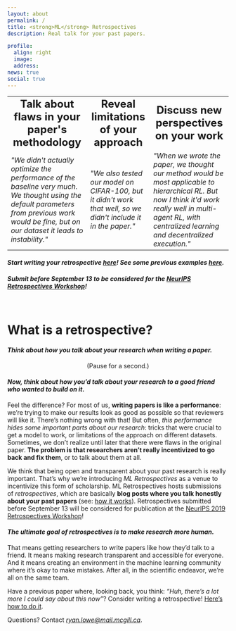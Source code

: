 ```yaml
---
layout: about
permalink: /
title: <strong>ML</strong> Retrospectives
description: Real talk for your past papers.  

profile:
  align: right
  image: 
  address: 
news: true
social: true
---
```




<table style="border-collapse: collapse; border: none;">
        <tr style="border: none;" align="center">       
            <td style="border: none;">
            <b> <font size="+2">Talk about flaws in your paper's methodology </font> </b>
            </td>
            <td style="border: none;">
            <b><font size="+2">Reveal limitations of your approach</font></b>
            </td>
            <td style="border: none;">
            <b> <font size="+2">Discuss new perspectives on your work</font></b> 
            </td>
        </tr>
        <tr style="border: none;">        
            <td style="border: none;">
            <i> "We didn't actually optimize the performance of the baseline very much. We thought using the default parameters from previous work would be fine, but on our dataset it leads to instability." </i>            
            </td>
            <td style="border: none;">
            <i> "We also tested our model on CIFAR-100, but it didn't work that well, so we didn't include it in the paper."</i>
            </td>
            <td style="border: none;">
            <i> "When we wrote the paper, we thought our method would be most applicable to hierarchical RL. But now I think it'd work really well in multi-agent RL, with centralized learning and decentralized execution."</i>
            </td>            
        </tr>
  </table>   
  
  
#### ***Start writing your retrospective [here](https://ml-retrospectives.github.io/how/)! See some previous examples [here](http://localhost:4000/published_retrospectives/index.html).*** 

#### ***Submit before September 13 to be considered for the [NeurIPS Retrospectives Workshop](https://ml-retrospectives.github.io/neurips2019/)!***


<br>
    

# What is a retrospective?


#### *Think about how you talk about your research when writing a paper.* 

<center>
(Pause for a second.)
</center>

#### *Now, think about how you’d talk about your research to a good friend who wanted to build on it.*

Feel the difference? For most of us, **writing papers is like a performance**: we’re trying to make our results look as good as possible so that reviewers will like it. There’s nothing wrong with that! But often, *this performance hides some important parts about our research*: tricks that were crucial to get a model to work, or limitations of the approach on different datasets. Sometimes, we don’t realize until later that there were flaws in the original paper. **The problem is that researchers aren’t really incentivized to go back and fix them**, or to talk about them at all. 

We think that being open and transparent about your past research is really important. That’s why we’re introducing *ML Retrospectives* as a venue to incentivize this form of scholarship. ML Retrospectives hosts submissions of *retrospectives*, which are basically **blog posts where you talk honestly about your past papers** (see: [how it works](https://ml-retrospectives.github.io/how/)). Retrospectives submitted before September 13 will be considered for publication at the [NeurIPS 2019 Retrospectives Workshop](https://ml-retrospectives.github.io/neurips2019/)!

#### *The ultimate goal of retrospectives is to make research more human.* 
That means getting researchers to write papers like how they’d talk to a friend. It means making research transparent and accessible for everyone. And it means creating an environment in the machine learning community where it’s okay to make mistakes. After all, in the scientific endeavor, we’re all on the same team. 

Have a previous paper where, looking back, you think: *“Huh, there’s a lot more I could say about this now”*? Consider writing a retrospective! [Here’s how to do it](https://ml-retrospectives.github.io/how/).

Questions? Contact *ryan.lowe@mail.mcgill.ca*. 



